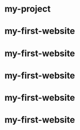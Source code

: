 # my-project
# my-first-website
# my-first-website
# my-first-website
# my-first-website
# my-first-website
